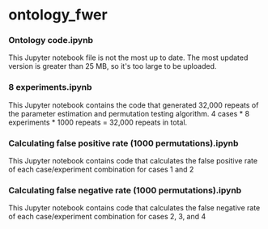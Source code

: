# ontology_fwer

### Ontology code.ipynb
This Jupyter notebook file is not the most up to date. The most updated version is greater than 25 MB, so it's too large to be uploaded.

### 8 experiments.ipynb
This Jupyter notebook contains the code that generated 32,000 repeats of the parameter estimation and permutation testing algorithm. 4 cases * 8 experiments * 1000 repeats = 32,000 repeats in total.

### Calculating false positive rate (1000 permutations).ipynb
This Jupyter notebook contains code that calculates the false positive rate of each case/experiment combination for cases 1 and 2 

### Calculating false negative rate (1000 permutations).ipynb
This Jupyter notebook contains code that calculates the false negative rate of each case/experiment combination for cases 2, 3, and 4

